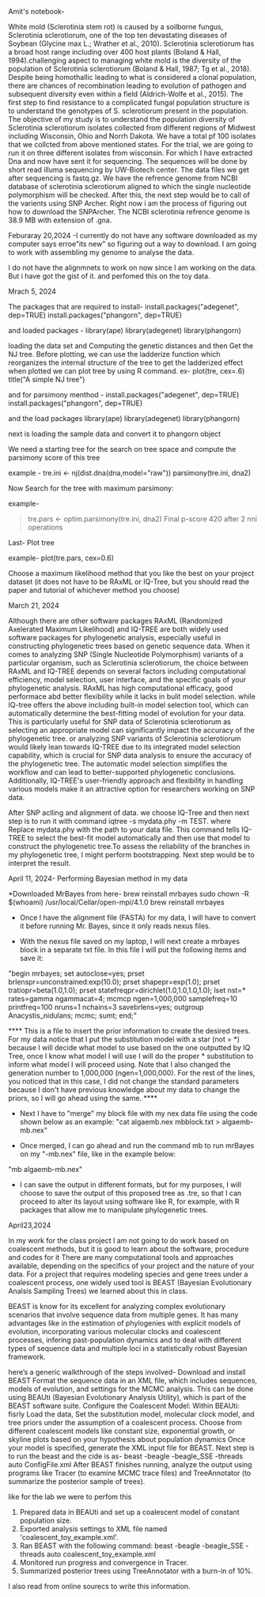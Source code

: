 Amit's notebook-

White mold (Sclerotinia stem rot) is caused by a soilborne fungus, 
Sclerotinia sclerotiorum, one of the top ten devastating diseases of 
Soybean (Glycine max L.; Wrather et al., 2010). Sclerotinia 
sclerotiorum has a broad host range including over 400 host plants 
(Boland & Hall, 1994).challenging aspect to managing white mold is the 
diversity of the population of Sclerotinia sclerotiorum (Boland & Hall, 
1987; Tg et al., 2018). Despite being homothallic leading to what is 
considered a clonal population, there are chances of recombination leading 
to evolution of pathogen and subsequent diversity even within a field 
(Aldrich-Wolfe et al., 2015). The first step to find resistance to a 
complicated fungal population structure is to understand the genotypes of 
S. sclerotiorum present in the population. The objective of my study is 
to understand the population diversity of Sclerotinia sclerotiorum 
isolates collected from different regions of Midwest including Wisconsin, 
Ohio and Norrh Dakota. We have a total pf 100 isolates that we collcted 
from above mentioned states. For the trial, we are going to run it on 
three different isolates from wisconsin. For which I have extracted Dna 
and now have sent it for sequencing. The sequences will be done by short 
read illuma sequencing by UW-Biotech center. The data files we get after 
sequencing is fastq.gz. We have the refrence genome from NCBI database of 
sclerotinia sclerotiorum aligned to which the single nucleotide 
polymorphism will be checked.  After this, the next step would be to call of the varients using SNP Archer. Right now i am the process of figuring out 
how to download the SNPArcher. The NCBI sclerotinia refrence genome is 
38.9 MB with extension of .gna. 

Feburaray 20,2024 -I currently do not have any software downloaded as my computer says erroe"its new" so figuring out a way to download. I am going to work with assembling my genome to analyse the data. 

I do not have the alignmnets to work on now since I am working on the data. But i have got the gist of it. and perfomed this on the toy data.

Mrach 5, 2024

The packages that are required to install-
install.packages("adegenet", dep=TRUE)
install.packages("phangorn", dep=TRUE)

 and loaded packages - library(ape)
library(adegenet)
library(phangorn)

loading the data set and Computing the genetic distances and then Get the NJ tree.
Before plotting, we can use the ladderize function which reorganizes the internal structure of the tree to get the ladderized effect when plotted
we can plot tree by using R command.
 ex-
 plot(tre, cex=.6)
title("A simple NJ tree")

and for parsimony menthod -
install.packages("adegenet", dep=TRUE)
install.packages("phangorn", dep=TRUE)

and the load packages library(ape)
library(adegenet)
library(phangorn)

next is loading the sample data and convert it to phangorn object

 We need a starting tree for the search on tree space and compute the parsimony score of this tree 

example -
tre.ini <- nj(dist.dna(dna,model="raw"))
parsimony(tre.ini, dna2)

Now Search for the tree with maximum parsimony:

example-
> tre.pars <- optim.parsimony(tre.ini, dna2)
Final p-score 420 after  2 nni operations

Last- Plot tree

example- 
plot(tre.pars, cex=0.6)

Choose a maximum likelihood method that you like the best on your project 
dataset (it does not have to be RAxML or IQ-Tree, but you should read the 
paper and tutorial of whichever method you choose)


March 21, 2024

Although there are other software packages RAxML (Randomized Axelerated 
Maximum Likelihood) and IQ-TREE are both widely used software packages for phylogenetic analysis, especially useful 
in constructing phylogenetic trees based on genetic sequence data. When it 
comes to analyzing SNP (Single Nucleotide Polymorphism) variants of a 
particular organism, such as Sclerotinia sclerotiorum, the choice between 
RAxML and IQ-TREE depends on several factors including computational 
efficiency, model selection, user interface, and the specific goals of 
your phylogenetic analysis. RAxML has high computational efficacy, good 
performace abd better flexibility while it lacks in bulit model selection. 
while IQ-tree offers the above including built-in model selection tool, 
which can automatically determine the best-fitting model of evolution for 
your data. This is particularly useful for SNP data of Sclerotinia 
sclerotiorum as selecting an appropriate model can significantly impact 
the accuracy of the phylogenetic tree.
or analyzing SNP variants of Sclerotinia sclerotiorum would likely lean 
towards IQ-TREE due to its integrated model selection capability, which is 
crucial for SNP data analysis to ensure the accuracy of the phylogenetic 
tree. The automatic model selection simplifies the workflow and can lead 
to better-supported phylogenetic conclusions. Additionally, IQ-TREE's 
user-friendly approach and flexibility in handling various models make it 
an attractive option for researchers working on SNP data.

After SNP aclling and alignment of data. we choose IQ-Tree and then next 
step is to run it with command iqtree -s mydata.phy -m TEST. where Replace 
mydata.phy with the path to your data file. This command tells IQ-TREE 
to select the best-fit model automatically and then use that model to 
construct the phylogenetic tree.To assess the reliability of the branches 
in my phylogenetic tree, I might perform bootstrapping. Next step would be 
to interpret the result. 

April 11, 2024-  Performing Bayesian method in my data

*Downloaded  MrBayes from here-
brew reinstall mrbayes
sudo chown -R $(whoami) /usr/local/Cellar/open-mpi/4.1.0
brew reinstall mrbayes

* Once I have the alignment file (FASTA) for my data, I will have to convert it before running Mr. Bayes, since it only reads nexus files. 

* With the nexus file saved on my laptop, I will next create a mrbayes block in a separate txt file. In this file I will put the following items and save it: 

"begin mrbayes;
 set autoclose=yes;
 prset brlenspr=unconstrained:exp(10.0);
 prset shapepr=exp(1.0);
 prset tratiopr=beta(1.0,1.0);
 prset statefreqpr=dirichlet(1.0,1.0,1.0,1.0);
 lset nst=* rates=gamma ngammacat=4;
 mcmcp ngen=1,000,000 samplefreq=10 printfreq=100 nruns=1 nchains=3 savebrlens=yes;
 outgroup Anacystis_nidulans;
 mcmc;
 sumt;
end;" 

**** This is a file to insert the prior information to create the desired trees. For my data notice that I put the substitution model with a star  (not = *) because I will decide what model to use based on the one outputted by IQ Tree, once I know what model I will use I will do the proper * substitution to inform what model I will proceed using. Note that I also changed the generation number to 1,000,000 (ngen=1,000,000). For the rest of the lines, you noticed that in this case, I did not change the standard parameters because I don't have previous knowledge about my data to change the priors, so I will go ahead using the same. ****


* Next I have to "merge" my block file with my nex data file using the code shown below as an example: 
"cat algaemb.nex mbblock.txt > algaemb-mb.nex"

* Once merged, I can go ahead and run the command mb to run mrBayes on my "-mb.nex" file, like in the example below:

"mb algaemb-mb.nex"

* I can save the output in different formats, but for my purposes, I will choose to save the output of this proposed tree as .tre, so that I can proceed to alter its layout using software like R, for example, with R packages that allow me to manipulate phylogenetic trees.

April23,2024

In my work for the class project I am not going to do work based on coalescent methods, but it is good to learn about the software, procedure and codes for it
There are many computational tools and approaches available, depending on the specifics of your project and the nature of your data. 
For a project that requires modeling species and gene trees under a coalescent process, one widely used tool is BEAST (Bayesian Evolutionary Analsis Sampling Trees)
we learned about this in class.

BEAST is know for its excellent for analyzing complex evolutionary scenarios that involve sequence data from multiple genes.
 It has many advantages like in the estimation of phylogenies with explicit models of evolution, incorporating various molecular 
 clocks and coalescent processes, infering past-population dynamics and to deal with different types of sequence data and multiple
loci in a statistically robust Bayesian framework.

here’s a generic walkthrough of the steps involved-
Download and install BEAST 
 Format the sequence data in an XML file, which includes sequences, models of evolution, and settings for the MCMC analysis. This can be done using BEAUti (Bayesian Evolutionary Analysis Utility), which is part of the BEAST software suite.
 Configure the Coalescent Model: Within BEAUti:
fisrly Load the data, Set the substitution model, molecular clock model, and tree priors under the assumption of a coalescent process.
Choose from different coalescent models like constant size, exponential growth, or skyline plots based on your hypothesis about population dynamics
Once your model is specified, generate the XML input file for BEAST.
Next step is to run the beast and the cide is as-
beast -beagle -beagle_SSE -threads auto ConfigFile.xml
After BEAST finishes running, analyze the output using programs like Tracer (to examine MCMC trace files) and TreeAnnotator (to summarize the posterior sample of trees).

like for the lab we were to perfom this 
1. Prepared data in BEAUti and set up a coalescent model of constant population size.
2. Exported analysis settings to XML file named 'coalescent_toy_example.xml'.
3. Ran BEAST with the following command:
   beast -beagle -beagle_SSE -threads auto coalescent_toy_example.xml
4. Monitored run progress and convergence in Tracer.
5. Summarized posterior trees using TreeAnnotator with a burn-in of 10%.

I also read from online sourecs to write this information.